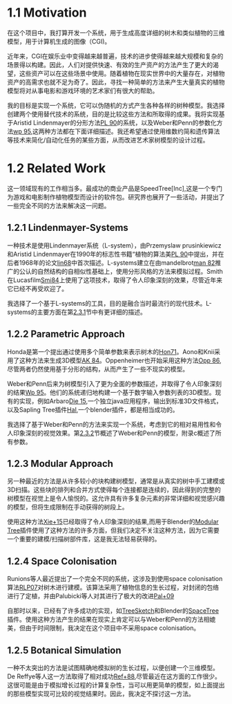 # 1.1 Motivation

在这个项目中，我打算开发一个系统，用于生成高度详细的树木和类似植物的三维模型，用于计算机生成的图像（CGI)。

近年来，CGI在娱乐业中变得越来越普遍，技术的进步使得越来越大规模和复杂的场景得以构建。因此，人们对提供快速、有效的生产资产的方法产生了更大的渴望，这些资产可以在这些场景中使用。随着植物在现实世界中的大量存在，对植物资产的高需求也就不足为奇了。因此，寻找一种简单的方法来产生大量真实的植物模型将对从事电影和游戏环境的艺术家们有很大的帮助。

我的目标是实现一个系统，它可以伪随机的方式产生各种各样的树种模型。我选择创建两个使用替代技术的系统，目的是比较这些方法和所取得的成果。我将实现基于Aristid Lindenmayer的分形方法[PL 90](http://algorithmicbotany.org/papers/selforg.sig2009.small.pdf)的系统，以及Weber和Penn的参数化方法[wp 95](http://www.cs.duke.edu/courses/cps124/spring08/assign/07_papers/p119-weber.pdf),这两种方法都在下面详细描述。我还希望通过使用维数约简和遗传算法等技术来简化/自动化任务的某些方面，从而改进艺术家树模型的设计过程。

# 1.2 Related Work

这一领域现有的工作相当多。最成功的商业产品是SpeedTree[Inc],这是一个专门为游戏和电影制作植物模型而设计的软件包。研究界也展开了一些活动，并提出了一些完全不同的方法来解决这一问题。

## 1.2.1 Lindenmayer-Systems

一种技术是使用Lindenmayer系统（L-system），由Przemyslaw prusinkiewicz和Aristid Lindenmayer在1990年的标志性书籍“植物的算法美[PL 90](http://algorithmicbotany.org/papers/selforg.sig2009.small.pdf)中提出，并在后者1968年的论文[lin68](http://www.sciencedirect.com/science/article/pii/0022519368900805)中首次描述。L-systems建立在由mandelbrot[man 82]()推广的公认的自然结构的自相似性基础上，使用分形风格的方法来模拟过程。Smith在Lucasfilm[Smi84](http://www.alvyray.com/Papers/CG/PlantsFractalsandFormalLanguages.pdf)上使用了这项技术，取得了令人印象深刻的效果，尽管近年来它已经不再受欢迎了。

我选择了一个基于L-systems的工具，目的是融合当时最流行的现代技术。L-systems的主要方面在第[2.3.1](https://github.com/BlenderCN/blenderTutorial/blob/master/ProceduralGenerationOfTreeModelsForUseInComputerGraphics/preparation.md#231-L-Systems)节中有更详细的描述。

## 1.2.2 Parametric Approach

Honda是第一个提出通过使用多个简单参数来表示树木的[Hon71](http://www.speedtree.com/)。Aono和Knii采用了这种方法来生成3D模型[AK 84](http://dx.doi.org/10.1109/MCG.1984.276141)。Oppenheimer也开始采用这种方法[Opp 86](moz-extension://893a0fe3-8072-40ae-b8cb-cd873af8d934/content_scripts/pdfjs/web/viewer.html#cite.0@oppen),尽管两者仍然使用基于分形的结构，从而产生了一些不现实的模型。

Weber和Penn后来为树模型引入了更为全面的参数描述，并取得了令人印象深刻的结果[Wp 95](http://www.cs.duke.edu/courses/cps124/spring08/assign/07_papers/p119-weber.pdf)。他们的系统递归地构建一个基于数字输入参数列表的3D模型。现有的实现，例如Arbaro[Die 15](http://arbaro.sourceforge.net/),一个独立java应用程序，输出到标准3D文件格式，以及Sapling Tree插件[Hal](https://en.blender.org/index.php/Extensions:2.6/Py/Scripts/Curve/Sapling_Tree),一个blender插件，都是相当成功的。

我选择了基于Weber和Penn的方法来实现一个系统，考虑到它的相对易用性和令人印象深刻的视觉效果。第[2.3.2](https://github.com/BlenderCN/blenderTutorial/blob/master/ProceduralGenerationOfTreeModelsForUseInComputerGraphics/preparation.md#232-Weber-and-Penn)节概述了Weber和Penn的模型，附录c概述了所有参数。

## 1.2.3 Modular Approach

另一种最近的方法是从许多较小的块构建树模型，通常是从真实的树中手工建模或3D扫描。这些块的排列和合并方式使得每个连接都是连续的，因此得到的完整的树模型在视觉上是令人愉悦的。这允许具有许多复杂元素的非常详细和视觉感兴趣的模型，但将生成限制在手动获得的树段上。

使用这种方法[Xie+15](https://www.cs.bgu.ac.il/~asharf/tree.pdf)已经取得了令人印象深刻的结果,而用于Blender的[Modular Tree](https://github.com/MaximeHerpin/modular_tree)插件使用了这种方法的许多方面，但我们决定不关注这种方法，因为它需要一个重要的建模/扫描树部件库，这是我无法轻易获得的。

## 1.2.4 Space Colonisation

Runions等人最近提出了一个完全不同的系统，这涉及到使用space colonisation算法[RLP07](http://algorithmicbotany.org/papers/colonization.egwnp2007.pdf)对树木进行建模。该算法采用了植物信息的生长过程，对封闭的包络进行了定植，并由Palubicki等人对其进行了极大的改进[Pal+09](http://algorithmicbotany.org/papers/selforg.sig2009.small.pdf)

自那时以来，已经有了许多成功的实现，如[TreeSketch](http://algorithmicbotany.org/papers/TreeSketch.SBM2012.large.pdf)和Blender的[SpaceTree](https://github.com/varkenvarken/spacetree)插件。使用这种方法产生的结果在现实上肯定可以与Weber和Penn的方法相媲美，但由于时间限制，我决定在这个项目中不采用space colonisation。

## 1.2.5 Botanical Simulation

一种不太突出的方法是试图精确地模拟树的生长过程，以便创建一个三维模型。De Reffye等人这一方法取得了相对成功[Ref+88](http://doi.acm.org/10.1145/54852.378505),尽管最近在这方面的工作很少。这很可能是由于模拟增长过程的计算复杂性，当可以用更简单的模型，如上面提出的那些模型实现可比较的视觉结果时。因此，我决定不探讨这一方法。
